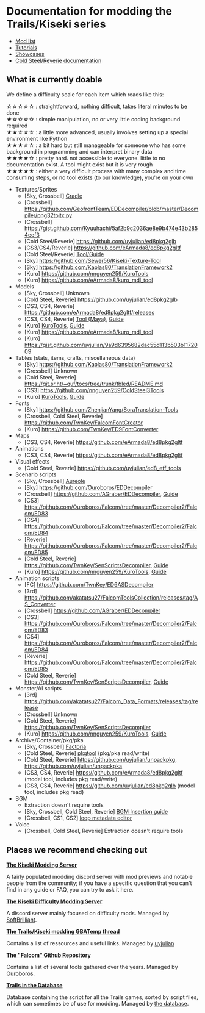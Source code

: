 # Documentation for modding the Trails/Kiseki series

- [Mod list](Released-Mods.md)
- [Tutorials](tutorials)
- [Showcases](Mod-Showcases.md)
- [Cold Steel/Reverie documentation](cold-steel)

## What is currently doable
We define a difficulty scale for each item which reads like this:

☆☆☆☆☆ : straightforward, nothing difficult, takes literal minutes to be done\
★☆☆☆☆ : simple manipulation, no or very little coding background required\
★★☆☆☆ : a little more advanced, usually involves setting up a special environment like Python\
★★★☆☆ : a bit hard but still manageable for someone who has some background in programming and can interpret binary data\
★★★★☆ : pretty hard. not accessible to everyone. little to no documentation exist. A tool might exist but it is very rough\
★★★★★ : either a very difficult process with many complex and time consuming steps, or no tool exists (to our knowledge), you're on your own

- Textures/Sprites
  - [Sky, Crossbell] [Cradle](https://github.com/Kyuuhachi/Aureole)
  - [Crossbell] https://github.com/GeofrontTeam/EDDecompiler/blob/master/Decompiler/png32toitx.py
  - [Crossbell] https://gist.github.com/Kyuuhachi/5af2b9c2036ae8e9b474e43b2854eef3
  - [Cold Steel/Reverie] https://github.com/uyjulian/ed8pkg2glb
  - [CS3/CS4/Reverie] https://github.com/eArmada8/ed8pkg2gltf
  - [Cold Steel/Reverie] [Tool/Guide](https://forums.dolphin-emu.org/Thread-custom-texture-tool-ps-v50-2?pid=482262#pid482262)
  - [Sky] https://github.com/Sewer56/Kiseki-Texture-Tool
  - [Sky] https://github.com/Kaplas80/TranslationFramework2
  - [Kuro] https://github.com/nnguyen259/KuroTools
  - [Kuro] https://github.com/eArmada8/kuro_mdl_tool
- Models
  - [Sky, Crossbell] Unknown
  - [Cold Steel, Reverie] https://github.com/uyjulian/ed8pkg2glb
  - [CS3, CS4, Reverie] https://github.com/eArmada8/ed8pkg2gltf/releases
  - [CS3, CS4, Reverie] [Tool (Maya)](https://github.com/Trails-Research-Group/Doc/releases/tag/v0.0), [Guide](tutorials/Import-custom-models-to-Cold-Steel-IV.md)
  - [Kuro] [KuroTools](https://github.com/nnguyen259/KuroTools), [Guide](tutorials/Import-custom-models-to-Kuro-no-Kiseki.md)
  - [Kuro] https://github.com/eArmada8/kuro_mdl_tool
  - [Kuro] https://gist.github.com/uyjulian/9a9d6395682dac55d113b503b1172009
- Tables (stats, items, crafts, miscellaneous data)
  - [Sky] https://github.com/Kaplas80/TranslationFramework2
  - [Crossbell] Unknown
  - [Cold Steel, Reverie] https://git.sr.ht/~quf/tocs/tree/trunk/tbled/README.md
  - [CS3] https://github.com/nnguyen259/ColdSteel3Tools
  - [Kuro] [KuroTools](https://github.com/nnguyen259/KuroTools), [Guide](https://docs.google.com/document/d/19ajbTZzda54i5xZWDLXOq0oOVQrhJYXU9rmgz3Ya3Bc/edit#heading=h.805f9xdpyhea)
- Fonts
  - [Sky] https://github.com/ZhenjianYang/SoraTranslation-Tools
  - [Crossbell, Cold Steel, Reverie] https://github.com/TwnKey/FalcomFontCreator
  - [Kuro] https://github.com/TwnKey/ED9FontConverter
- Maps
  - [CS3, CS4, Reverie] https://github.com/eArmada8/ed8pkg2gltf
- Animations
  - [CS3, CS4, Reverie] https://github.com/eArmada8/ed8pkg2gltf
- Visual effects
  - [Cold Steel, Reverie] https://github.com/uyjulian/ed8_eff_tools
- Scenario scripts
  - [Sky, Crossbell] [Aureole](https://github.com/Kyuuhachi/Aureole)
  - [Sky] https://github.com/Ouroboros/EDDecompiler
  - [Crossbell] https://github.com/AGraber/EDDecompiler, [Guide](https://docs.google.com/document/d/1Nflb-dBPLLl0yWwk3MJTo0UxNyRPZDgy5zPanSrtotM/edit)
  - [CS3] https://github.com/Ouroboros/Falcom/tree/master/Decompiler2/Falcom/ED83
  - [CS4] https://github.com/Ouroboros/Falcom/tree/master/Decompiler2/Falcom/ED84
  - [Reverie] https://github.com/Ouroboros/Falcom/tree/master/Decompiler2/Falcom/ED85
  - [Cold Steel, Reverie] https://github.com/TwnKey/SenScriptsDecompiler, [Guide](https://docs.google.com/document/d/1YVjFSkPsj9M0UgsI6_de4TSz35MeL_rGuhSQDtRTXxw/edit)
  - [Kuro] https://github.com/nnguyen259/KuroTools, [Guide](https://docs.google.com/document/d/19ajbTZzda54i5xZWDLXOq0oOVQrhJYXU9rmgz3Ya3Bc/edit?usp=sharing)
- Animation scripts
  - [FC] https://github.com/TwnKey/ED6ASDecompiler
  - [3rd] https://github.com/akatatsu27/FalcomToolsCollection/releases/tag/AS_Converter
  - [Crossbell] https://github.com/AGraber/EDDecompiler
  - [CS3] https://github.com/Ouroboros/Falcom/tree/master/Decompiler2/Falcom/ED83
  - [CS4] https://github.com/Ouroboros/Falcom/tree/master/Decompiler2/Falcom/ED84
  - [Reverie] https://github.com/Ouroboros/Falcom/tree/master/Decompiler2/Falcom/ED85
  - [Cold Steel, Reverie] https://github.com/TwnKey/SenScriptsDecompiler, [Guide](https://docs.google.com/document/d/1YVjFSkPsj9M0UgsI6_de4TSz35MeL_rGuhSQDtRTXxw/edit)
- Monster/AI scripts
  - [3rd] https://github.com/akatatsu27/Falcom_Data_Formats/releases/tag/release
  - [Crossbell] Unknown
  - [Cold Steel, Reverie] https://github.com/TwnKey/SenScriptsDecompiler
  - [Kuro] https://github.com/nnguyen259/KuroTools, [Guide](https://docs.google.com/document/d/1ofetrdRn3BY8GIqfnzWrutw9MnyNEfLYZ6NOgxZzg8A/edit)
- Archive/Container/pkg/pka
  - [Sky, Crossbell] [Factoria](https://github.com/Kyuuhachi/Aureole)
  - [Cold Steel, Reverie] [pkgtool](https://git.sr.ht/~quf/tocs/tree/trunk/pkgtool/README.md) (pkg/pka read/write)
  - [Cold Steel, Reverie] https://github.com/uyjulian/unpackpkg, https://github.com/uyjulian/unpackpka
  - [CS3, CS4, Reverie] https://github.com/eArmada8/ed8pkg2gltf (model tool, includes pkg read/write)
  - [CS3, CS4, Reverie] https://github.com/uyjulian/ed8pkg2glb (model tool, includes pkg read)
- BGM
  - Extraction doesn't require tools
  - [Sky, Crossbell, Cold Steel, Reverie] [BGM Insertion guide](tutorials/Extract-and-replace-BGM.md)
  - [Crossbell, CS1, CS2] [loop metadata editor](https://git.sr.ht/~quf/trails-ost-tool)
- Voice
  - [Crossbell, Cold Steel, Reverie] Extraction doesn't require tools


## Places we recommend checking out
**[The Kiseki Modding Server](https://discord.gg/wYkWS33NQt)**

A fairly populated modding discord server with mod previews and notable people from the community; if you have a specific question that you can't find in any guide or FAQ, you can try to ask it here.

**[The Kiseki Difficulty Modding Server](https://discord.gg/EHhzrFGaRp)**

A discord server mainly focused on difficulty mods. Managed by [SoftBrilliant](https://github.com/SoftBrilliant).

**[The Trails/Kiseki modding GBATemp thread](https://gbatemp.net/threads/trails-kiseki-modding.476713/)**

Contains a list of ressources and useful links. Managed by [uyjulian](https://github.com/uyjulian)

**[The "Falcom" Github Repository](https://github.com/Ouroboros/Falcom)**

Contains a list of several tools gathered over the years. Managed by [Ouroboros](https://github.com/Ouroboros).

**[Trails in the Database](https://trailsinthedatabase.com/)**

Database containing the script for all the Trails games, sorted by script files, which can sometimes be of use for modding. Managed by [the database](https://github.com/the-database).
